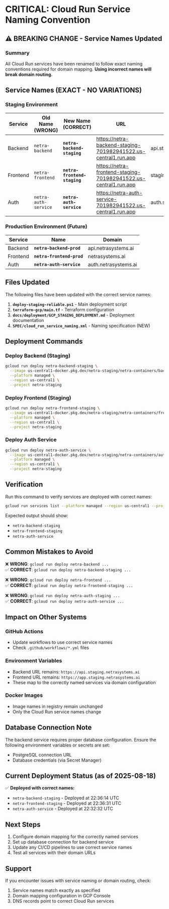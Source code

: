 # CRITICAL: Cloud Run Service Naming Convention

## ⚠️ BREAKING CHANGE - Service Names Updated

### Summary
All Cloud Run services have been renamed to follow exact naming conventions required for domain mapping. **Using incorrect names will break domain routing.**

## Service Names (EXACT - NO VARIATIONS)

### Staging Environment

| Service | Old Name (WRONG) | New Name (CORRECT) | URL | Domain |
|---------|-----------------|-------------------|-----|--------|
| Backend | `netra-backend` | **`netra-backend-staging`** | https://netra-backend-staging-701982941522.us-central1.run.app | api.staging.netrasystems.ai |
| Frontend | `netra-frontend` | **`netra-frontend-staging`** | https://netra-frontend-staging-701982941522.us-central1.run.app | staging.netrasystems.ai |
| Auth | `netra-auth-service` | **`netra-auth-service`** | https://netra-auth-service-701982941522.us-central1.run.app | auth.staging.netrasystems.ai |

### Production Environment (Future)

| Service | Name | Domain |
|---------|------|--------|
| Backend | **`netra-backend-prod`** | api.netrasystems.ai |
| Frontend | **`netra-frontend-prod`** | netrasystems.ai |
| Auth | **`netra-auth-service`** | auth.netrasystems.ai |

## Files Updated

The following files have been updated with the correct service names:

1. **`deploy-staging-reliable.ps1`** - Main deployment script
2. **`terraform-gcp/main.tf`** - Terraform configuration
3. **`docs/deployment/GCP_STAGING_DEPLOYMENT.md`** - Deployment documentation
4. **`SPEC/cloud_run_service_naming.xml`** - Naming specification (NEW)

## Deployment Commands

### Deploy Backend (Staging)
```bash
gcloud run deploy netra-backend-staging \
  --image us-central1-docker.pkg.dev/netra-staging/netra-containers/backend:staging \
  --platform managed \
  --region us-central1 \
  --project netra-staging
```

### Deploy Frontend (Staging)
```bash
gcloud run deploy netra-frontend-staging \
  --image us-central1-docker.pkg.dev/netra-staging/netra-containers/frontend:staging \
  --platform managed \
  --region us-central1 \
  --project netra-staging
```

### Deploy Auth Service
```bash
gcloud run deploy netra-auth-service \
  --image us-central1-docker.pkg.dev/netra-staging/netra-containers/auth:staging \
  --platform managed \
  --region us-central1 \
  --project netra-staging
```

## Verification

Run this command to verify services are deployed with correct names:
```bash
gcloud run services list --platform managed --region us-central1 --project netra-staging
```

Expected output should show:
- `netra-backend-staging`
- `netra-frontend-staging`
- `netra-auth-service`

## Common Mistakes to Avoid

❌ **WRONG**: `gcloud run deploy netra-backend ...`  
✅ **CORRECT**: `gcloud run deploy netra-backend-staging ...`

❌ **WRONG**: `gcloud run deploy netra-frontend ...`  
✅ **CORRECT**: `gcloud run deploy netra-frontend-staging ...`

❌ **WRONG**: `gcloud run deploy netra-auth-staging ...`  
✅ **CORRECT**: `gcloud run deploy netra-auth-service ...`

## Impact on Other Systems

### GitHub Actions
- Update workflows to use correct service names
- Check `.github/workflows/*.yml` files

### Environment Variables
- Backend URL remains: `https://api.staging.netrasystems.ai`
- Frontend URL remains: `https://app.staging.netrasystems.ai`
- These map to the correctly named services via domain configuration

### Docker Images
- Image names in registry remain unchanged
- Only the Cloud Run service names change

## Database Connection Note

The backend service requires proper database configuration. Ensure the following environment variables or secrets are set:
- PostgreSQL connection URL
- Database credentials (via Secret Manager)

## Current Deployment Status (as of 2025-08-18)

✅ **Deployed with correct names:**
- `netra-backend-staging` - Deployed at 22:36:14 UTC
- `netra-frontend-staging` - Deployed at 22:36:31 UTC  
- `netra-auth-service` - Deployed at 22:32:32 UTC

## Next Steps

1. Configure domain mapping for the correctly named services
2. Set up database connection for backend service
3. Update any CI/CD pipelines to use correct service names
4. Test all services with their domain URLs

## Support

If you encounter issues with service naming or domain routing, check:
1. Service names match exactly as specified
2. Domain mapping configuration in GCP Console
3. DNS records point to correct Cloud Run services